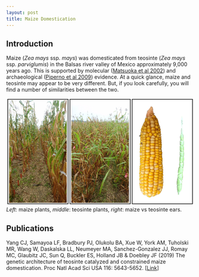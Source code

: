 ```yaml
---
layout: post
title: Maize Domestication
---
```


## Introduction
Maize (*Zea mays* ssp. *mays*) was domesticated from teosinte (*Zea mays* ssp. *parviglumis*) in the Balsas river valley of Mexico approximately 9,000 years ago. This is supported by molecular ([Matsuoka et al 2002](https://doi.org/10.1073/pnas.052125199)) and archaeological ([Piperno et al 2009](https://doi.org/10.1073/pnas.0812525106)) evidence. At a quick glance, maize and teosinte may appear to be very different. But, if you look carefully, you will find a number of similarities between the two.  

<img src="https://raw.githubusercontent.com/cjyang-work/cjyang-work.github.io/master/images/domestication1.png" width="800"/>
<div><em>Left</em>: maize plants, <em>middle</em>: teosinte plants, <em>right</em>: maize vs teosinte ears.</div>

## Publications
Yang CJ, Samayoa LF, Bradbury PJ, Olukolu BA, Xue W, York AM, Tuholski MR, Wang W, Daskalska LL, Neumeyer MA, Sanchez-Gonzalez JJ, Romay MC, Glaubitz JC, Sun Q, Buckler ES, Holland JB & Doebley JF (2019) The genetic architecture of teosinte catalyzed and constrained maize domestication. Proc Natl Acad Sci USA 116: 5643-5652. [[Link](https://doi.org/10.1073/pnas.1820997116)]  
